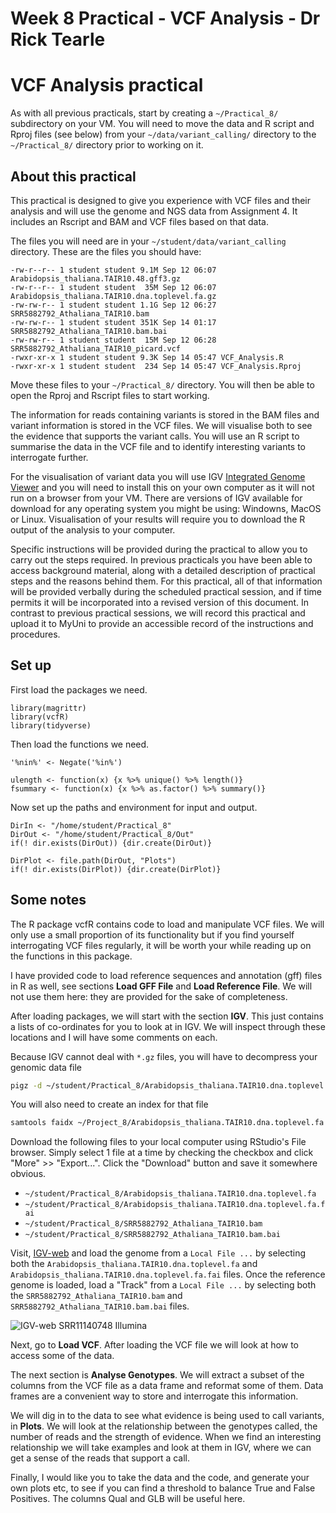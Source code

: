 # Week 8 Practical - VCF Analysis - Dr Rick Tearle


# VCF Analysis practical

As with all previous practicals, start by creating a `~/Practical_8/` subdirectory on your VM. You will need to move the data and R script and Rproj files (see below) from your `~/data/variant_calling/` directory to the `~/Practical_8/` directory prior to working on it. 

## About this practical

This practical is designed to give you experience with VCF files and their analysis and will use the genome and NGS data from Assignment 4. It includes an Rscript and BAM and VCF files based on that data.  

The files you will need are in your `~/student/data/variant_calling` directory. These are the files you should have:

```
-rw-r--r-- 1 student student 9.1M Sep 12 06:07 Arabidopsis_thaliana.TAIR10.48.gff3.gz
-rw-r--r-- 1 student student  35M Sep 12 06:07 Arabidopsis_thaliana.TAIR10.dna.toplevel.fa.gz
-rw-rw-r-- 1 student student 1.1G Sep 12 06:27 SRR5882792_Athaliana_TAIR10.bam
-rw-rw-r-- 1 student student 351K Sep 14 01:17 SRR5882792_Athaliana_TAIR10.bam.bai
-rw-rw-r-- 1 student student  15M Sep 12 06:28 SRR5882792_Athaliana_TAIR10_picard.vcf
-rwxr-xr-x 1 student student 9.3K Sep 14 05:47 VCF_Analysis.R
-rwxr-xr-x 1 student student  234 Sep 14 05:47 VCF_Analysis.Rproj

```

Move these files to your `~/Practical_8/` directory. You will then be able to open the Rproj and Rscript files to start working. 

The information for reads containing variants is stored in the BAM files and variant information is stored in the VCF files. We will visualise both to see the evidence that supports the variant calls. You will use an R script to summarise the data in the VCF file and to identify interesting variants to interrogate further. 

For the visualisation of variant data you will use IGV [Integrated Genome Viewer][1] and you will need to install this on your own computer as it will not run on a browser from your VM. There are versions of IGV available for download for any operating system you might be using: Windowns, MacOS or Linux. Visualisation of your results will require you to download the R output of the analysis to your computer. 

Specific instructions will be provided during the practical to allow you to carry out the steps required. In previous practicals you have been able to access background material, along with a detailed description of practical steps and the reasons behind them. For this practical, all of that information will be provided verbally during the scheduled practical session, and if time permits it will be incorporated into a revised version of this document. In contrast to previous practical sessions, we will record this practical and upload it to MyUni to provide an accessible record of the instructions and procedures. 

## Set up

First load the packages we need.

```{r, results='hide', eval = FALSE}
library(magrittr)
library(vcfR)
library(tidyverse)
```
Then load the functions we need.

```{r, results='hide', eval = FALSE}
'%nin%' <- Negate('%in%')

ulength <- function(x) {x %>% unique() %>% length()}
fsummary <- function(x) {x %>% as.factor() %>% summary()}
```

Now set up the paths and environment for input and output. 

```{r, results='hide', eval=FALSE} 
DirIn <- "/home/student/Practical_8" 
DirOut <- "/home/student/Practical_8/Out" 
if(! dir.exists(DirOut)) {dir.create(DirOut)} 

DirPlot <- file.path(DirOut, "Plots") 
if(! dir.exists(DirPlot)) {dir.create(DirPlot)} 
```


## Some notes
The R package vcfR contains code to load and manipulate VCF files. We will only use a small proportion of its functionality but if you find yourself interrogating VCF files regularly, it will be worth your while reading up on the functions in this package.

I have provided code to load reference sequences and annotation (gff) files in R as well, see sections **Load GFF File** and **Load Reference File**. We will not use them here: they are provided for the sake of completeness.

After loading packages, we will start with the section **IGV**. This just contains a lists of co-ordinates for you to look at in IGV. We will inspect through these locations and I will have some comments on each.

Because IGV cannot deal with `*.gz` files, you will have to decompress your genomic data file

```bash
pigz -d ~/student/Practical_8/Arabidopsis_thaliana.TAIR10.dna.toplevel.fa.gz
```
You will also need to create an index for that file

```bash
samtools faidx ~/Project_8/Arabidopsis_thaliana.TAIR10.dna.toplevel.fa
```

Download the following files to your local computer using RStudio's File browser.
Simply select 1 file at a time by checking the checkbox and click "More" >> "Export...".
Click the "Download" button and save it somewhere obvious.

* `~/student/Practical_8/Arabidopsis_thaliana.TAIR10.dna.toplevel.fa`
* `~/student/Practical_8/Arabidopsis_thaliana.TAIR10.dna.toplevel.fa.fai`
* `~/student/Practical_8/SRR5882792_Athaliana_TAIR10.bam`
* `~/student/Practical_8/SRR5882792_Athaliana_TAIR10.bam.bai`

Visit, [IGV-web](https://igv.org/app/) and load the genome from a `Local File ...` by selecting both the `Arabidopsis_thaliana.TAIR10.dna.toplevel.fa` and `Arabidopsis_thaliana.TAIR10.dna.toplevel.fa.fai` files.
Once the reference genome is loaded, load a "Track" from a `Local File ...` by selecting both the `SRR5882792_Athaliana_TAIR10.bam` and `SRR5882792_Athaliana_TAIR10.bam.bai` files.

![IGV-web SRR11140748 Illumina](images/SRR11140748-illumina.png)

Next, go to **Load VCF**. After loading the VCF file we will look at how to access some of the data.

The next section is **Analyse Genotypes**. We will extract a subset of the columns from the VCF file as a data frame and reformat some of them. Data frames are a convenient way to store and interrogate this information.

We will dig in to the data to see what evidence is being used to call variants, in **Plots**. We will look at the relationship between the genotypes called, the number of reads and the strength of evidence. When we find an interesting relationship we will take examples and look at them in IGV, where we can get a sense of the reads that support a call.

Finally, I would like you to take the data and the code, and generate your own plots etc, to see if you can find a threshold to balance True and False Positives. The columns Qual and GLB will be useful here.

[1]: https://software.broadinstitute.org/software/igv/
